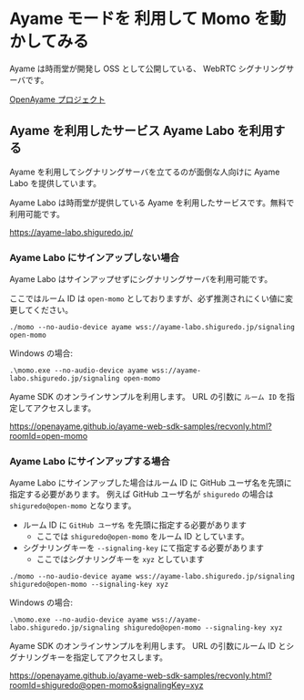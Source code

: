 # Ayame モードを 利用して Momo を動かしてみる

Ayame は時雨堂が開発し OSS として公開している、 WebRTC シグナリングサーバです。

[OpenAyame プロジェクト](https://gist.github.com/voluntas/90cc9686a11de2f1acca845c6278a824)

## Ayame を利用したサービス Ayame Labo を利用する

Ayame を利用してシグナリングサーバを立てるのが面倒な人向けに Ayame Labo を提供しています。

Ayame Labo は時雨堂が提供している Ayame を利用したサービスです。無料で利用可能です。

https://ayame-labo.shiguredo.jp/

### Ayame Labo にサインアップしない場合

Ayame Labo はサインアップせずにシグナリングサーバを利用可能です。

ここではルーム ID は `open-momo` としておりますが、必ず推測されにくい値に変更してください。

```shell
./momo --no-audio-device ayame wss://ayame-labo.shiguredo.jp/signaling open-momo
```

Windows の場合:

```
.\momo.exe --no-audio-device ayame wss://ayame-labo.shiguredo.jp/signaling open-momo
```


Ayame SDK のオンラインサンプルを利用します。 URL の引数に `ルーム ID` を指定してアクセスします。

https://openayame.github.io/ayame-web-sdk-samples/recvonly.html?roomId=open-momo

### Ayame Labo にサインアップする場合

Ayame Labo にサインアップした場合はルーム ID に GitHub ユーザ名を先頭に指定する必要があります。
例えば GitHub ユーザ名が `shiguredo` の場合は `shiguredo@open-momo` となります。

- ルーム ID に `GitHub ユーザ名` を先頭に指定する必要があります
    - ここでは `shiguredo@open-momo` をルーム ID としています。
- シグナリングキーを `--signaling-key` にて指定する必要があります
    - ここではシグナリングキーを `xyz` としています

```shell
./momo --no-audio-device ayame wss://ayame-labo.shiguredo.jp/signaling shiguredo@open-momo --signaling-key xyz
```

Windows の場合:

```
.\momo.exe --no-audio-device ayame wss://ayame-labo.shiguredo.jp/signaling shiguredo@open-momo --signaling-key xyz
```

Ayame SDK のオンラインサンプルを利用します。 URL の引数にルーム ID とシグナリングキーを指定してアクセスします。

https://openayame.github.io/ayame-web-sdk-samples/recvonly.html?roomId=shiguredo@open-momo&signalingKey=xyz
